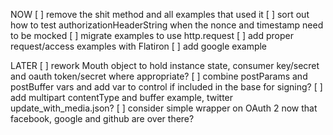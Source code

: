
NOW
[ ] remove the shit method and all examples that used it
[ ] sort out how to test authorizationHeaderString when the nonce and timestamp need to be mocked
[ ] migrate examples to use http.request
[ ] add proper request/access examples with Flatiron
[ ] add google example

LATER
[ ] rework Mouth object to hold instance state, consumer key/secret and oauth token/secret where appropriate?
[ ] combine postParams and postBuffer vars and add var to control if included in the base for signing?
[ ] add multipart contentType and buffer example, twitter update_with_media.json?
[ ] consider simple wrapper on OAuth 2 now that facebook, google and github are over there?
